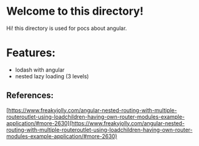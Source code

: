 # Welcome to this directory!

Hi! this directory is used for pocs about angular.


# Features:

 - lodash with angular
 - nested lazy loading (3 levels)

## References: 

[https://www.freakyjolly.com/angular-nested-routing-with-multiple-routeroutlet-using-loadchildren-having-own-router-modules-example-application/#more-2630](https://www.freakyjolly.com/angular-nested-routing-with-multiple-routeroutlet-using-loadchildren-having-own-router-modules-example-application/#more-2630)